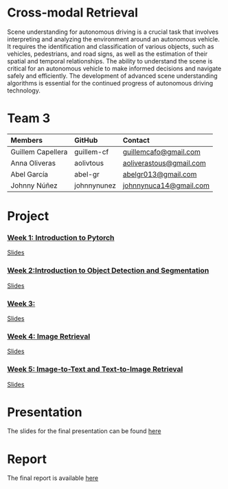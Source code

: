 # Cross-modal Retrieval

Scene understanding for autonomous driving is a crucial task that involves interpreting and analyzing the environment
around an autonomous vehicle. It requires the identification and classification of various objects, such as vehicles,
pedestrians, and road signs, as well as the estimation of their spatial and temporal relationships. The ability to
understand the scene is critical for an autonomous vehicle to make informed decisions and navigate safely and
efficiently. The development of advanced scene understanding algorithms is essential for the continued progress of
autonomous driving technology.

# Team 3

| Members           | GitHub      | Contact                 |
|:------------------|:------------|:------------------------|
| Guillem Capellera | guillem-cf  | guillemcafo@gmail.com   |
| Anna Oliveras     | aolivtous   | aoliverastous@gmail.com |
| Abel García       | abel-gr     | abelgr013@gmail.com     |
| Johnny Núñez      | johnnynunez | johnnynuca14@gmail.com  |

# Project

### [Week 1: Introduction to Pytorch](https://github.com/guillem-cf/M5-Project/tree/main/week1)

[Slides](https://docs.google.com/presentation/d/1qPf1RUKpmfSq_BdrmfMl7UuYYeT9Pomr/edit?usp=sharing&ouid=102961831843164052332&rtpof=true&sd=true)

### [Week 2:Introduction to Object Detection and Segmentation](https://github.com/guillem-cf/M5-Project/tree/main/week2)

[Slides](https://docs.google.com/presentation/d/1MImY756euNMCNL_AaRiOfebnqGOK6JoY/edit?usp=sharing&ouid=112170236769613642804&rtpof=true&sd=true)

### [Week 3:](https://github.com/guillem-cf/M5-Project/tree/main/week3)

[Slides](https://docs.google.com/presentation/d/1KpR6sYabwwIBnfnVXtZLX_c1p9nYROwg/edit?usp=sharing&ouid=113215793601171523843&rtpof=true&sd=true)

### [Week 4: Image Retrieval](https://github.com/guillem-cf/M5-Project/tree/main/week4)
[Slides](https://docs.google.com/presentation/d/1DZklzLOfCrwQC4cYEvULWXTvU-eQXaao/edit?usp=sharing&ouid=112170236769613642804&rtpof=true&sd=true)

### [Week 5: Image-to-Text and Text-to-Image Retrieval](https://github.com/guillem-cf/M5-Project/tree/main/week5)
[Slides](https://docs.google.com/presentation/d/13Q56NzWRmHSWLGLWpakfkGRw0N6i-4eZ/edit?usp=sharing&ouid=113215793601171523843&rtpof=true&sd=true)

# Presentation

The slides for the final presentation can be found [here](https://docs.google.com/presentation/d/1zPVYI7EmMEUw2Dvda6LtBRTdosiUeoWJ/edit?usp=sharing&ouid=113215793601171523843&rtpof=true&sd=true)

# Report

The final report is available [here](https://www.overleaf.com/read/jzkqynngqqgg)
